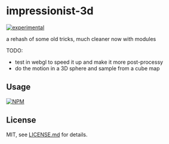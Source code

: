 # impressionist-3d

[![experimental](http://badges.github.io/stability-badges/dist/experimental.svg)](http://github.com/badges/stability-badges)

a rehash of some old tricks, much cleaner now with modules

TODO:

- test in webgl to speed it up and make it more post-processy
- do the motion in a 3D sphere and sample from a cube map 

## Usage

[![NPM](https://nodei.co/npm/impressionist-3d.png)](https://nodei.co/npm/impressionist-3d/)

## License

MIT, see [LICENSE.md](http://github.com/mattdesl/impressionist-3d/blob/master/LICENSE.md) for details.
